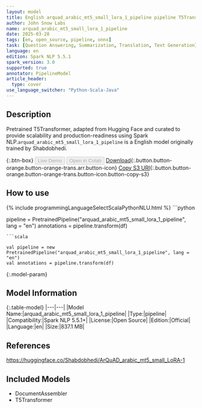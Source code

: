 ```yaml
---
layout: model
title: English arquad_arabic_mt5_small_lora_1_pipeline pipeline T5Transformer from Shabdobhedi
author: John Snow Labs
name: arquad_arabic_mt5_small_lora_1_pipeline
date: 2025-03-28
tags: [en, open_source, pipeline, onnx]
task: [Question Answering, Summarization, Translation, Text Generation]
language: en
edition: Spark NLP 5.5.1
spark_version: 3.0
supported: true
annotator: PipelineModel
article_header:
  type: cover
use_language_switcher: "Python-Scala-Java"
---
```


## Description

Pretrained T5Transformer, adapted from Hugging Face and curated to provide scalability and production-readiness using Spark NLP.`arquad_arabic_mt5_small_lora_1_pipeline` is a English model originally trained by Shabdobhedi.

{:.btn-box}
<button class="button button-orange" disabled>Live Demo</button>
<button class="button button-orange" disabled>Open in Colab</button>
[Download](https://s3.amazonaws.com/auxdata.johnsnowlabs.com/public/models/arquad_arabic_mt5_small_lora_1_pipeline_en_5.5.1_3.0_1743200474142.zip){:.button.button-orange.button-orange-trans.arr.button-icon}
[Copy S3 URI](s3://auxdata.johnsnowlabs.com/public/models/arquad_arabic_mt5_small_lora_1_pipeline_en_5.5.1_3.0_1743200474142.zip){:.button.button-orange.button-orange-trans.button-icon.button-copy-s3}

## How to use



<div class="tabs-box" markdown="1">
{% include programmingLanguageSelectScalaPythonNLU.html %}
```python

pipeline = PretrainedPipeline("arquad_arabic_mt5_small_lora_1_pipeline", lang = "en")
annotations =  pipeline.transform(df)   

```
```scala

val pipeline = new PretrainedPipeline("arquad_arabic_mt5_small_lora_1_pipeline", lang = "en")
val annotations = pipeline.transform(df)

```
</div>

{:.model-param}
## Model Information

{:.table-model}
|---|---|
|Model Name:|arquad_arabic_mt5_small_lora_1_pipeline|
|Type:|pipeline|
|Compatibility:|Spark NLP 5.5.1+|
|License:|Open Source|
|Edition:|Official|
|Language:|en|
|Size:|837.1 MB|

## References

https://huggingface.co/Shabdobhedi/ArQuAD_arabic_mt5_small_LoRA-1

## Included Models

- DocumentAssembler
- T5Transformer